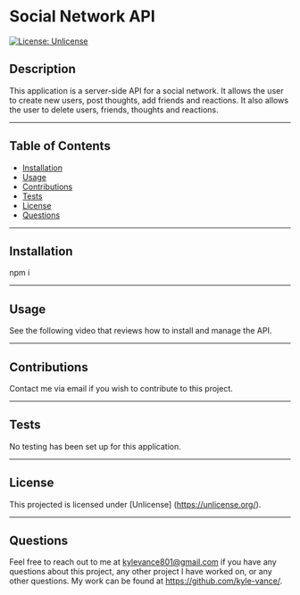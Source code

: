 # Social Network API

  [![License: Unlicense](https://img.shields.io/badge/license-Unlicense-blue.svg)](http://unlicense.org/)

## Description
This application is a server-side API for a social network. It allows the user to create new users, post thoughts, add friends and reactions. It also allows the user to delete users, friends, thoughts and reactions.

---

## Table of Contents
  - [Installation](#installation)
  - [Usage](#usage)
  - [Contributions](#contributions)
  - [Tests](#tests)
  - [License](#license)
  - [Questions](#questions)

  --- 

## Installation 
npm i

---

## Usage 
See the following video that reviews how to install and manage the API.

---

## Contributions
Contact me via email if you wish to contribute to this project.

---

## Tests
No testing has been set up for this application.

---

## License
This projected is licensed under [Unlicense] (https://unlicense.org/).

---

## Questions
Feel free to reach out to me at kylevance801@gmail.com if you have any questions about this project, any other project I have worked on, or any other questions. My work can be found at https://github.com/kyle-vance/.
